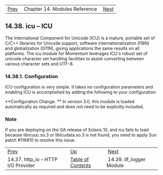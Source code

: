 |     |     |     |
| --- | --- | --- |
| [Prev](modules.httpio)  | Chapter 14. Modules Reference |  [Next](modules.ilf_logger.php) |

## 14.38. icu – ICU

<a class="indexterm" name="idp20092640"></a>

The International Component for Unicode (ICU) is a mature, portable set of C/C++ libraries for Unicode support, software internationalization (I18N) and globalization (G11N), giving applications the same results on all platforms. The icu module for Momentum leverages ICU's robust set of unicode character set handling facilities to assist converting between various character sets and UTF-8.

### 14.38.1. Configuration

ICU configuration is very simple. It takes no configuration parameters and enabling ICU is accomplished by adding the following to your configuration:

**Configuration Change. ** In version 3.0, this module is loaded automatically as required and does not need to be explicitly included.

### Note

If you are deploying on the GA release of Solaris 10, and icu fails to load because libicuuc.so.3 or liblcudata.so.3 is not found, you need to apply Sun patch #119810 to resolve this issue.

|     |     |     |
| --- | --- | --- |
| [Prev](modules.httpio)  | [Up](modules.php) |  [Next](modules.ilf_logger.php) |
| 14.37. http_io – HTTP I/O Provider  | [Table of Contents](index) |  14.39. ilf_logger Module |

